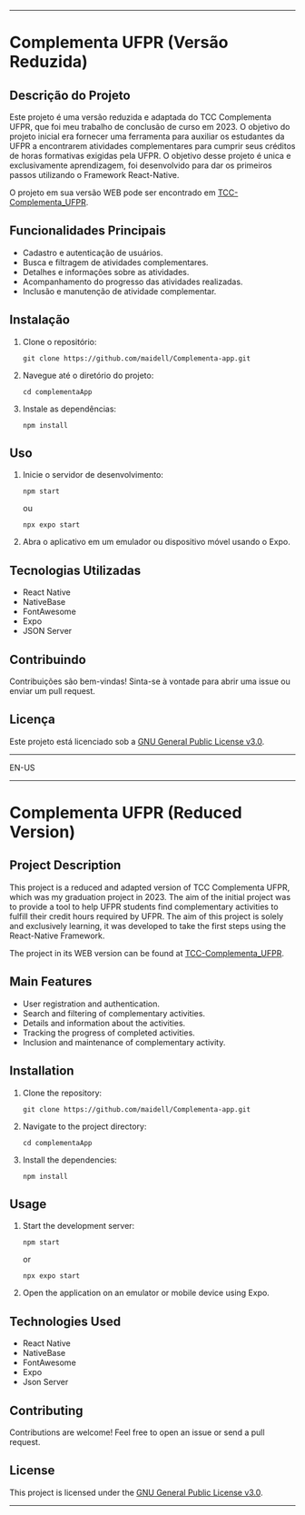 
---

# Complementa UFPR (Versão Reduzida)

## Descrição do Projeto

Este projeto é uma versão reduzida e adaptada do TCC Complementa UFPR, que foi meu trabalho de conclusão de curso em 2023. O objetivo do projeto inicial era fornecer uma ferramenta para auxiliar os estudantes da UFPR a encontrarem atividades complementares para cumprir seus créditos de horas formativas exigidas pela UFPR. O objetivo desse projeto é unica e exclusivamente aprendizagem, foi desenvolvido para dar os primeiros passos utilizando o Framework React-Native.

O projeto em sua versão WEB pode ser encontrado em [TCC-Complementa_UFPR](https://github.com/maidell/TCC-Complementa_UFPR).

## Funcionalidades Principais

- Cadastro e autenticação de usuários.
- Busca e filtragem de atividades complementares.
- Detalhes e informações sobre as atividades.
- Acompanhamento do progresso das atividades realizadas.
- Inclusão e manutenção de atividade complementar.

## Instalação

1. Clone o repositório:

   ```
   git clone https://github.com/maidell/Complementa-app.git
   ```

2. Navegue até o diretório do projeto:

   ```
   cd complementaApp
   ```

3. Instale as dependências:

   ```
   npm install
   ```

## Uso

1. Inicie o servidor de desenvolvimento:

   ```
   npm start
   ```
   ou
   ```
   npx expo start
   ```

2. Abra o aplicativo em um emulador ou dispositivo móvel usando o Expo.

## Tecnologias Utilizadas

- React Native
- NativeBase
- FontAwesome
- Expo
- JSON Server

## Contribuindo

Contribuições são bem-vindas! Sinta-se à vontade para abrir uma issue ou enviar um pull request.

## Licença

Este projeto está licenciado sob a [GNU General Public License v3.0](LICENSE).

---
EN-US

---

# Complementa UFPR (Reduced Version)

## Project Description

This project is a reduced and adapted version of TCC Complementa UFPR, which was my graduation project in 2023. The aim of the initial project was to provide a tool to help UFPR students find complementary activities to fulfill their credit hours required by UFPR. The aim of this project is solely and exclusively learning, it was developed to take the first steps using the React-Native Framework.

The project in its WEB version can be found at [TCC-Complementa_UFPR](https://github.com/maidell/TCC-Complementa_UFPR).

## Main Features

- User registration and authentication.
- Search and filtering of complementary activities.
- Details and information about the activities.
- Tracking the progress of completed activities.
- Inclusion and maintenance of complementary activity.

## Installation

1. Clone the repository:

   ```
   git clone https://github.com/maidell/Complementa-app.git
   ```

2. Navigate to the project directory:

   ```
   cd complementaApp
   ```

3. Install the dependencies:

   ```
   npm install
   ```

## Usage

1. Start the development server:

   ```
   npm start
   ```
   or
   ```
   npx expo start
   ```

2. Open the application on an emulator or mobile device using Expo.

## Technologies Used

- React Native
- NativeBase
- FontAwesome
- Expo
- Json Server

## Contributing

Contributions are welcome! Feel free to open an issue or send a pull request.

## License

This project is licensed under the [GNU General Public License v3.0](LICENSE).

---
